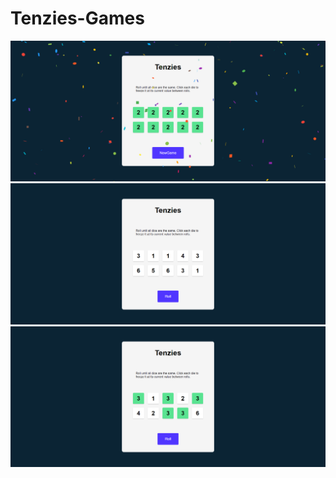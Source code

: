 # Tenzies-Games
![GitHub Logo](https://github.com/sepidehnil/Tenzies-Game/blob/main/project-image/tenzies-game/Capture1.PNG)
![GitHub Logo](https://github.com/sepidehnil/Tenzies-Game/blob/main/project-image/tenzies-game/Capture2.PNG)
![GitHub Logo](https://github.com/sepidehnil/Tenzies-Game/blob/main/project-image/tenzies-game/Capture3.PNG)


